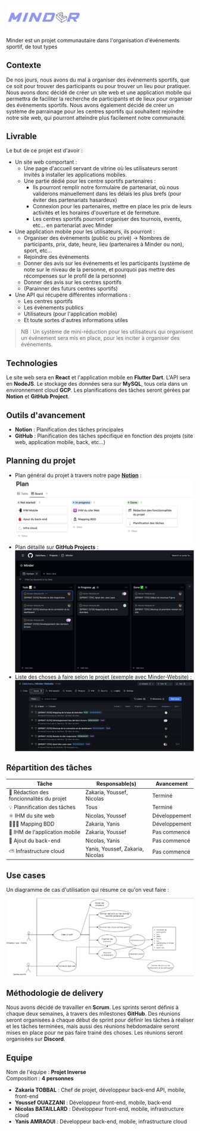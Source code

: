# <img src="documentation/Logo-complet.png" align="center" width="200"/>

Minder est un projet communautaire dans l'organisation d'événements sportif, de tout types

## Contexte

De nos jours, nous avons du mal à organiser des événements sportifs, que ce soit pour trouver des participants ou pour trouver un lieu pour pratiquer.
Nous avons donc décidé de créer un site web et une application mobile qui permettra de faciliter la recherche de participants et de lieux pour organiser des événements sportifs. Nous avons également décidé de créer un système de parrainage pour les centres sportifs qui souhaitent rejoindre notre site web, qui pourront atteindre plus facilement notre communauté.

## Livrable

Le but de ce projet est d'avoir  :

- Un site web comportant :
  - Une page d'accueil servant de vitrine où les utilisateurs seront invités à installer les applications mobiles.
  - Une partie dédié pour les centre sportifs partenaires :
    - Ils pourront remplir notre formulaire de partenariat, où nous validerons manuellement dans les délais les plus brefs (pour éviter des partenariats hasardeux)
    - Connexion pour les partenaires, mettre en place les prix de leurs activités et les horaires d'ouverture et de fermeture.
    - Les centres sportifs pourront organiser des tournois, events, etc... en partenariat avec Minder
- Une application mobile pour les utilisateurs, ils pourront :
  - Organiser des évènements (public ou privé) -> Nombres de participants, prix, date, heure, lieu (partenaires à Minder ou non), sport, etc...
  - Rejoindre des événements
  - Donner des avis sur les événements et les participants (système de note sur le niveau de la personne, et pourquoi pas mettre des récompenses sur le profil de la personne)
  - Donner des avis sur les centres sportifs
  - (Parainner des futurs centres sportifs)
- Une API qui récupère différentes informations :
  - Les centres sportifs
  - Les évènements publics
  - Utilisateurs (pour l'application mobile)
  - Et toute sortes d'autres informations utiles

> NB : Un système de mini-réduction pour les utilisateurs qui organisent un événement sera mis en place, pour les inciter à organiser des événements.

## Technologies

Le site web sera en **React** et l'application mobile en **Flutter Dart**. L'API sera en **NodeJS**. Le stockage des données sera sur **MySQL**, tous cela dans un environnement cloud **GCP**. Les planifications des tâches seront gérées par **Notion** et **GitHub Project**.

## Outils d'avancement

- **Notion** : Planification des tâches principales
- **GitHub** : Planification des tâches spécifique en fonction des projets (site web, application mobile, back, etc...)

## Planning du projet

- Plan général du projet à travers notre page [**Notion**](https://melodic-belt-5d6.notion.site/Minder-6959df9cff8348298d99615a1df31f6f) : <img src="documentation/Plan.png"/>
- Plan détaillé sur **GitHub Projects** : <img src="documentation/Plan-GitHub.png"/>
- Liste des choses à faire selon le projet (exemple avec Minder-Website) : <img src="documentation/Plan-Issues-MinderWeb.png"/>
## Répartition des tâches

| Tâche | Responsable(s) | Avancement |
| --- | --- | --- |
| 📂 Rédaction des foncionnalités du projet | Zakaria, Youssef, Nicolas | Terminé |
| 💡 Plannification des tâches | Tous | Terminé |
| ⚛️ IHM du site web | Nicolas, Youssef | Développement |
| 🧑🏻‍💻 Mapping BDD | Zakaria, Yanis | Développement |
| 📲 IHM de l'application mobile | Zakaria, Youssef | Pas commencé |
| 🎒 Ajout du back-end | Nicolas, Yanis | Pas commencé |
| ⛅️ Infrastructure cloud | Yanis, Youssef, Zakaria, Nicolas | Pas commencé |

## Use cases

Un diagramme de cas d'utilisation qui résume ce qu'on veut faire :

<img src="documentation/use-cases.png"/>

## Méthodologie de delivery

Nous avons décidé de travailler en **Scrum**. Les sprints seront définis à chaque deux semaines, à travers des milestones **GitHub**. Des réunions seront organisées à chaque début de sprint pour définir les tâches à réaliser et les tâches terminées, mais aussi des réunions hebdomadaire seront mises en place pour ne pas faire trainé des choses. Les réunions seront organisées sur **Discord**.

## Equipe

Nom de l'équipe : **Projet Inverse**
<br/>
Composition : **4 personnes**

- **Zakaria TOBBAL** : Chef de projet, développeur back-end API, mobile, front-end
- **Youssef OUAZZANI** : Développeur front-end, mobile, back-end
- **Nicolas BATAILLARD** : Développeur front-end, mobile, infrastructure cloud
- **Yanis AMRAOUI** : Développeur back-end, mobile, infrastructure cloud
